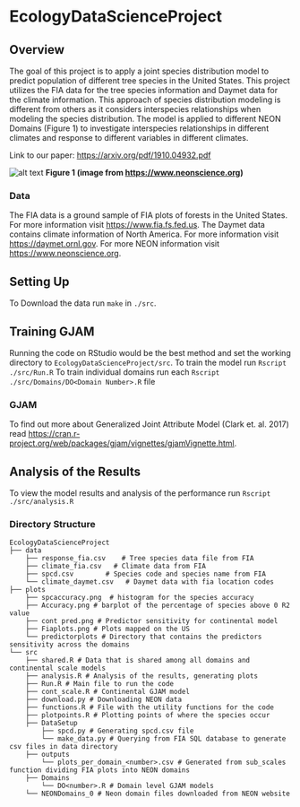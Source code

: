 # EcologyDataScienceProject

## Overview
The goal of this project is to apply a joint species distribution model to predict population of different tree species in the United States. This project utilizes the FIA data for the tree species information and Daymet data for the climate information. This approach of species distribution modeling is different from others as it considers interspecies relationships when modeling the species distribution. The model is applied to different NEON Domains (Figure 1) to investigate interspecies relationships in different climates and response to different variables in different climates.

 Link to our paper: https://arxiv.org/pdf/1910.04932.pdf


![alt text](https://www.neonscience.org/sites/default/files/styles/fullwidth/public/image-content-images/2016_NEONBattelleDomainOverview-web.png?itok=WfKIIINK)
**Figure 1 (image from https://www.neonscience.org)**

### Data
The FIA data is a ground sample of FIA plots of forests in the United States. For more information visit https://www.fia.fs.fed.us.
The Daymet data contains climate information of North America. For more information visit https://daymet.ornl.gov.
For more NEON information visit https://www.neonscience.org.

## Setting Up
To Download the data run `make` in `./src`.

## Training GJAM
Running the code on RStudio would be the best method and set the working directory to `EcologyDataScienceProject/src`. 
To train the model run `Rscript ./src/Run.R`
To train individual domains run each `Rscript ./src/Domains/DO<Domain Number>.R` file

### GJAM
To find out more about Generalized Joint Attribute Model (Clark et. al. 2017) read https://cran.r-project.org/web/packages/gjam/vignettes/gjamVignette.html.

## Analysis of the Results
To view the model results and analysis of the performance run `Rscript ./src/analysis.R`

### Directory Structure
```
EcologyDataScienceProject
├── data 
    ├── response_fia.csv    # Tree species data file from FIA
    ├── climate_fia.csv   # Climate data from FIA
    ├── spcd.csv        # Species code and species name from FIA
    └── climate_daymet.csv   # Daymet data with fia location codes
├── plots
    ├── spcaccuracy.png  # histogram for the species accuracy
    ├── Accuracy.png # barplot of the percentage of species above 0 R2 value
    ├── cont pred.png # Predictor sensitivity for continental model
    ├── Fiaplots.png # Plots mapped on the US
    └── predictorplots # Directory that contains the predictors sensitivity across the domains
└── src
    ├── shared.R # Data that is shared among all domains and continental scale models
    ├── analysis.R # Analysis of the results, generating plots
    ├── Run.R # Main file to run the code
    ├── cont_scale.R # Continental GJAM model
    ├── download.py # Downloading NEON data
    ├── functions.R # File with the utility functions for the code
    ├── plotpoints.R # Plotting points of where the species occur
    ├── DataSetup
        ├── spcd.py # Generating spcd.csv file
        └── make_data.py # Querying from FIA SQL database to generate csv files in data directory
    ├── outputs
        └── plots_per_domain_<number>.csv # Generated from sub_scales function dividing FIA plots into NEON domains
    ├── Domains
        └── DO<number>.R # Domain level GJAM models
    └── NEONDomains_0 # Neon domain files downloaded from NEON website
```